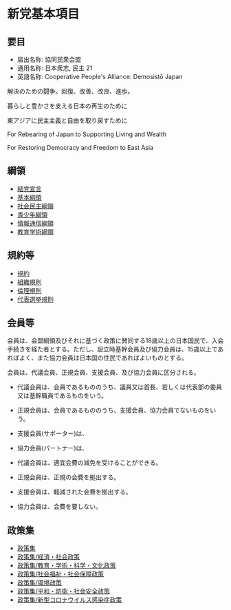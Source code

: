 # 新党基本項目

## 要目

- 届出名称: 協同民衆会盟
- 通用名称: 日本衆志, 民主 21
- 英語名称: Cooperative People's Alliance: Demosistō Japan

解決のための闘争。回復、改善、改良、進歩。

暮らしと豊かさを支える日本の再生のために

東アジアに民主主義と自由を取り戻すために

For Rebearing of Japan to Supporting Living and Wealth

For Restoring Democracy and Freedom to East Asia

## 綱領

- [結党宣言](./fundamental_declaration.md)
- [基本綱領](./programme/prg_general.md)
- [社会民主綱領](./programme/prg_soc_democ.md)
- [青少年綱領](./programme/prg_youth.md)
- [情報通信綱領](./programme/prg_it.md)
- [教育学術綱領](./programme/prg_edu_acd.md)

## 規約等

- [規約](./article.md)
- [組織規則](./rules/org_rules.md)
- [倫理規則](./rules/ethics_rules.md)
- [代表選挙規則](./rules/election_rules.md)

## 会員等

会員は、会盟綱領及びそれに基づく政策に賛同する18歳以上の日本国民で、入会手続きを経た者とする。ただし、設立時基幹会員及び協力会員は、15歳以上であればよく、また協力会員は日本国の住民であればよいものとする。

会員は、代議会員、正規会員、支援会員、及び協力会員に区分される。

- 代議会員は、会員であるもののうち、議員又は首長、若しくは代表部の委員又は基幹職員であるものをいう。
- 正規会員は、会員であるもののうち、支援会員、協力会員でないものをいう。
- 支援会員(サポーター)は、
- 協力会員(パートナー)は、

- 代議会員は、適宜会費の減免を受けることができる。
- 正規会員は、正規の会費を拠出する。
- 支援会員は、軽減された会費を拠出する。
- 協力会員は、会費を要しない。

## 政策集

- [政策集](./policies/policies.md)
- [政策集/経済・社会政策](./policies/policies_economy.md)
- [政策集/教育・学術・科学・文化政策](./policies/policies_edu_acd.md)
- [政策集/社会福祉・社会保障政策](./policies/policies_social_welfare.md)
- [政策集/環境政策](./policies/policies_environment.md)
- [政策集/平和・防衛・社会安全政策](./policies/policies_security.md)
- [政策集/新型コロナウイルス感染症政策](./policies/policies_coronavirus.md)
